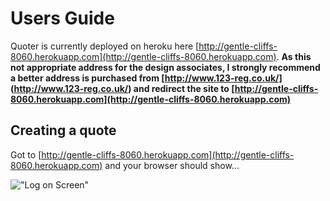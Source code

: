 Users Guide
===========

Quoter is currently deployed on heroku here [http://gentle-cliffs-8060.herokuapp.com](http://gentle-cliffs-8060.herokuapp.com). **As this not appropriate address for the design associates, I strongly recommend a better address is purchased from [http://www.123-reg.co.uk/] (http://www.123-reg.co.uk/) and redirect the site to [http://gentle-cliffs-8060.herokuapp.com](http://gentle-cliffs-8060.herokuapp.com)**

Creating a quote
----------------
Got to [http://gentle-cliffs-8060.herokuapp.com](http://gentle-cliffs-8060.herokuapp.com) and your browser should show...

!["Log on Screen"](https://raw.github.com/cleanbill/quoter/master/docs/Screenshot%20from%202013-08-11%2008:06:21.png)

